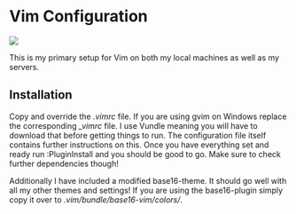 
# Vim Configuration #

![](https://github.com/catlinman/nekoconfig/blob/master/vim/preview.png)

This is my primary setup for Vim on both my local machines as well as my
servers.

## Installation ##

Copy and override the *.vimrc* file. If you are using gvim on Windows replace
the corresponding *_vimrc* file. I use Vundle meaning you will have to download
that before getting things to run. The configuration file itself contains
further instructions on this. Once you have everything set and ready run
:PluginInstall and you should be good to go. Make sure to check further
dependencies though!

Additionally I have included a modified base16-theme. It should go well with
all my other themes and settings! If you are using the base16-plugin simply
copy it over to *.vim/bundle/base16-vim/colors/*.
